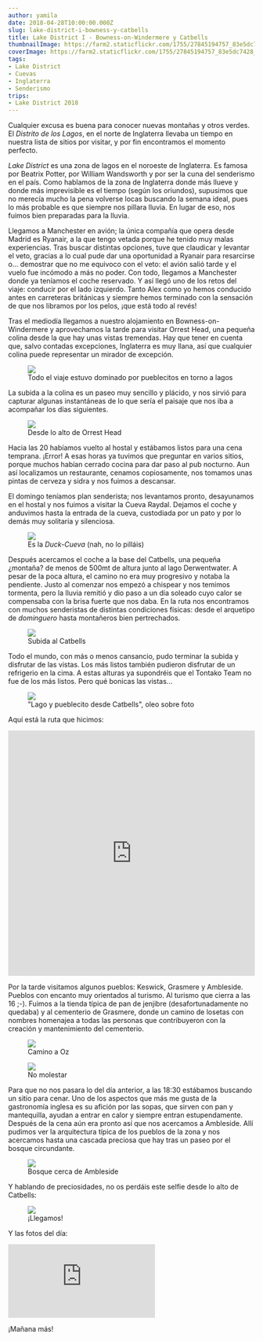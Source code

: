```yaml
---
author: yamila
date: 2018-04-28T10:00:00.000Z
slug: lake-district-i-bowness-y-catbells
title: Lake District I - Bowness-on-Windermere y Catbells
thumbnailImage: https://farm2.staticflickr.com/1755/27845194757_83e5dc7428_c.jpg
coverImage: https://farm2.staticflickr.com/1755/27845194757_83e5dc7428_c.jpg
tags:
- Lake District
- Cuevas
- Inglaterra
- Senderismo
trips:
- Lake District 2018
---
```


Cualquier excusa es buena para conocer nuevas montañas y otros verdes. El <em>Distrito de los Lagos</em>, en el norte de Inglaterra llevaba un tiempo en nuestra lista de sitios por visitar, y por fin encontramos el momento perfecto.

<!--more-->

<em>Lake District</em> es una zona de lagos en el noroeste de Inglaterra. Es famosa por Beatrix Potter, por William Wandsworth y por ser la cuna del senderismo en el país. Como hablamos de la zona de Inglaterra donde más llueve y donde más imprevisible es el tiempo (según los oriundos), supusimos que no merecía mucho la pena volverse locas buscando la semana ideal, pues lo más probable es que siempre nos pillara lluvia. En lugar de eso, nos fuimos bien preparadas para la lluvia.

Llegamos a Manchester en avión; la única compañía que opera desde Madrid es Ryanair, a la que tengo vetada porque he tenido muy malas experiencias. Tras buscar distintas opciones, tuve que claudicar y levantar el veto, gracias a lo cual pude dar una oportunidad a Ryanair para resarcirse o... demostrar que no me equivoco con el veto: el avión salió tarde y el vuelo fue incómodo a más no poder. Con todo, llegamos a Manchester donde ya teníamos el coche reservado. Y así llegó uno de los retos del viaje: conducir por el lado izquierdo. Tanto Alex como yo hemos conducido antes en carreteras británicas y siempre hemos terminado con la sensación de que nos libramos por los pelos, ¡que está todo al revés!

Tras el mediodía llegamos a nuestro alojamiento en Bowness-on-Windermere y aprovechamos la tarde para visitar Orrest Head, una pequeña colina desde la que hay unas vistas tremendas. Hay que tener en cuenta que, salvo contadas excepciones, Inglaterra es muy llana, así que cualquier colina puede representar un mirador de excepción.

<figure>
<img src="https://farm2.staticflickr.com/1755/27845194757_83e5dc7428_c.jpg" />
<figcaption>Todo el viaje estuvo dominado por pueblecitos en torno a lagos</figcaption>
</figure>

La subida a la colina es un paseo muy sencillo y plácido, y nos sirvió para capturar algunas instantáneas de lo que sería el paisaje que nos iba a acompañar los días siguientes.

<figure>
<img src="https://farm2.staticflickr.com/1723/27845181687_c4b69f2ee8_c.jpg" />
<figcaption>Desde lo alto de Orrest Head</figcaption>
</figure>

Hacia las 20 habíamos vuelto al hostal y estábamos listos para una cena temprana. ¡Error! A esas horas ya tuvimos que preguntar en varios sitios, porque muchos habían cerrado cocina para dar paso al pub nocturno. Aun así localizamos un restaurante, cenamos copiosamente, nos tomamos unas pintas de cerveza y sidra y nos fuimos a descansar.

El domingo teníamos plan senderista; nos levantamos pronto, desayunamos en el hostal y nos fuimos a visitar la Cueva Raydal. Dejamos el coche y anduvimos hasta la entrada de la cueva, custodiada por un pato y por lo demás muy solitaria y silenciosa.

<figure>
<img src="https://farm2.staticflickr.com/1722/41995962114_e263f53b73_c.jpg" />
<figcaption>Es la <em>Duck-Cueva</em> (nah, no lo pilláis)</figcaption>
</figure>

Después acercamos el coche a la base del Catbells, una pequeña ¿montaña? de menos de 500mt de altura junto al lago Derwentwater. A pesar de la poca altura, el camino no era muy progresivo y notaba la pendiente. Justo al comenzar nos empezó a chispear y nos temimos tormenta, pero la lluvia remitió y dio paso a un día soleado cuyo calor se compensaba con la brisa fuerte que nos daba. En la ruta nos encontramos con muchos senderistas de distintas condiciones físicas: desde el arquetipo de <em>dominguero</em> hasta montañeros bien pertrechados.

<figure>
<img src="https://farm2.staticflickr.com/1734/41995927024_de0b70a02a_c.jpg" />
<figcaption>Subida al Catbells</figcaption>
</figure>

Todo el mundo, con más o menos cansancio, pudo terminar la subida y disfrutar de las vistas. Los más listos también pudieron disfrutar de un refrigerio en la cima. A estas alturas ya supondréis que el Tontako Team no fue de los más listos. Pero qué bonicas las vistas...

<figure>
<img src="https://farm2.staticflickr.com/1742/41814422055_be9e2de513_c.jpg" />
<figcaption>"Lago y pueblecito desde Catbells", oleo sobre foto</figcaption>
</figure>

Aquí está la ruta que hicimos:

<iframe src="https://yamila-moreno.github.io/routes/#14/54.5685/-3.1625" width="100%" height="500px" frameborder="0"></iframe>

Por la tarde visitamos algunos pueblos: Keswick, Grasmere y Ambleside. Pueblos con encanto muy orientados al turismo. Al turismo que cierra a las 16 ;-). Fuimos a la tienda típica de pan de jenjibre (desafortunadamente no quedaba) y al cementerio de Grasmere, donde un camino de losetas con nombres homenajea a todas las personas que contribuyeron con la creación y mantenimiento del cementerio.

<figure>
<img src="https://farm2.staticflickr.com/1731/42713941541_b56c8bb71c_c.jpg" />
<figcaption>Camino a Oz</figcaption>
</figure>

<figure>
<img src="https://farm2.staticflickr.com/1757/27845154477_0f9d370f12_c.jpg" />
<figcaption>No molestar</figcaption>
</figure>

Para que no nos pasara lo del día anterior, a las 18:30 estábamos buscando un sitio para cenar. Uno de los aspectos que más me gusta de la gastronomía inglesa es su afición por las sopas, que sirven con pan y mantequilla, ayudan a entrar en calor y siempre entran estupendamente. Después de la cena aún era pronto así que nos acercamos a Ambleside. Allí pudimos ver la arquitectura típica de los pueblos de la zona y nos acercamos hasta una cascada preciosa que hay tras un paseo por el bosque circundante.

<figure>
<img src="https://farm2.staticflickr.com/1733/41995933024_24471976b9_c.jpg" />
<figcaption>Bosque cerca de Ambleside</figcaption>
</figure>

Y hablando de preciosidades, no os perdáis este selfie desde lo alto de Catbells:

<figure>
<img src="https://farm2.staticflickr.com/1743/42714438671_e6225ec625_c.jpg" />
<figcaption>¡Llegamos!</figcaption>
</figure>

Y las fotos del día:

<div class='embed-container'><iframe src='https://www.flickr.com/photos/125687915@N08/albums/72157694680173682/player' frameborder='0' allowfullscreen webkitallowfullscreen mozallowfullscreen oallowfullscreen msallowfullscreen></iframe></div>

¡Mañana más!
